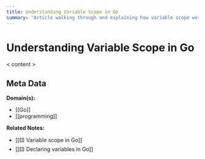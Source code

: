 ```yaml
---
title: Understanding Variable Scope in Go
summary: "Article walking through and explaining how variable scope works in Go"
---
```


# Understanding Variable Scope in Go

< content >


## Meta Data

**Domain(s):**
- [[Go]]
- [[programming]]

**Related Notes:**
- [[🟨 Variable scope in Go]]
- [[🟨 Declaring variables in Go]]
